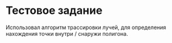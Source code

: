 # Тестовое задание

Использовал алгоритм трассировки лучей, для определения нахождения точки внутри / снаружи полигона.
